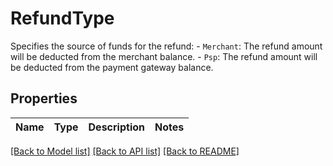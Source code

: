 # RefundType

Specifies the source of funds for the refund: - `Merchant`: The refund amount will be deducted from the merchant balance. - `Psp`: The refund amount will be deducted from the payment gateway balance. 

## Properties

Name | Type | Description | Notes
------------ | ------------- | ------------- | -------------

[[Back to Model list]](../README.md#documentation-for-models) [[Back to API list]](../README.md#documentation-for-api-endpoints) [[Back to README]](../README.md)



